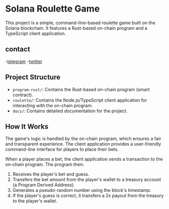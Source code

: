 # Solana Roulette Game

This project is a simple, command-line-based roulette game built on the Solana blockchain. It features a Rust-based on-chain program and a TypeScript client application.

## contact

-[telegram](https://t.me/caterpillardev)
-[twitter](https://x.com/caterpillardev)

## Project Structure

- `program-rust/`: Contains the Rust-based on-chain program (smart contract).
- `roulette/`: Contains the Node.js/TypeScript client application for interacting with the on-chain program.
- `docs/`: Contains detailed documentation for the project.

## How It Works

The game's logic is handled by the on-chain program, which ensures a fair and transparent experience. The client application provides a user-friendly command-line interface for players to place their bets.

When a player places a bet, the client application sends a transaction to the on-chain program. The program then:
1.  Receives the player's bet and guess.
2.  Transfers the bet amount from the player's wallet to a treasury account (a Program Derived Address).
3.  Generates a pseudo-random number using the block's timestamp.
4.  If the player's guess is correct, it transfers a 2x payout from the treasury to the player's wallet.

